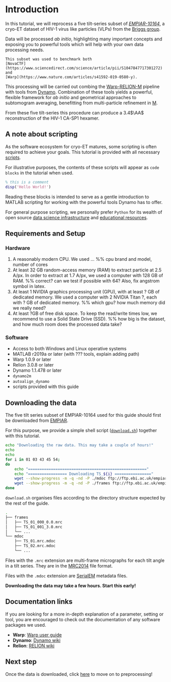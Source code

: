 # Introduction

In this tutorial, we will reprocess a five tilt-series subset of 
[*EMPIAR-10164*](https://www.ebi.ac.uk/pdbe/emdb/empiar/entry/10164/), 
a cryo-ET dataset of HIV-1 virus like particles (VLPs) from the 
[Briggs group](https://www2.mrc-lmb.cam.ac.uk/groups/briggs/).

Data will be processed *ab initio*, highlighting many important concepts and 
exposing you to powerful tools which will help with your own data processing needs.

```{note}
This subset was used to benchmark both 
[NovaCTF](https://www.sciencedirect.com/science/article/pii/S1047847717301272)
and 
[Warp](https://www.nature.com/articles/s41592-019-0580-y).
```


This processing will be carried out combing the 
[Warp-RELION-M]() 
pipeline with tools from 
[Dynamo]().
Combination of these tools yields a powerful, 
flexible framework for *ab initio* and geometrical approaches to subtomogram averaging,
benefitting from multi-particle refinement in [M]().

From these five tilt-series this procedure can produce a 3.4$\AA$ reconstruction 
of the HIV-1 CA-SP1 hexamer.

## A note about scripting
As the software ecosystem for cryo-ET matures, some scripting is often required to achieve your goals. 
This tutorial is provided with all necessary 
[scripts](https://github.com/open-subtomo/open-subtomo/tree/master/guides/EMPIAR-10164/scripts).

For illustrative purposes, the contents of these scripts will appear as `code blocks` in the tutorial when used. 

```matlab
% this is a comment
disp('Hello World!')
```

Reading these blocks is intended to serve as a gentle introduction to MATLAB scripting for working with
the powerful tools Dynamo has to offer. 

For general purpose scripting, we personally prefer `Python` for its wealth of open source
[data science infrastructure](https://www.scipy.org/) 
and 
[educational resources](https://www.youtube.com/watch?v=5rNu16O3YNE&t=4103s).

## Requirements and Setup

### Hardware

1. A reasonably modern CPU. We used ...
%% cpu brand and model, number of cores
2. At least 32 GB random-access memory (RAM) to extract particle at 2.5 A/px. In order to extract at 1.7 A/px, we used a computer with 128 GB of RAM.
%% correct? can we test if possible with 64? Also, fix angstrom symbol in latex.
3. At least 1 NVIDIA graphics processing unit (GPU), with at least ? GB of dedicated memory. We used a computer with 2 NVIDIA Titan ?, each with ? GB of dedicated memory.
%% which gpu? how much memory did we really need?
4. At least ?GB of free disk space. To keep the read/write times low, we recommend to use a Solid State Drive (SSD).
%% how big is the dataset, and how much room does the processed data take?


### Software

- Access to both Windows and Linux operative systems
- MATLAB r2019a or later (with ??? tools, explain adding path)
- Warp 1.0.9 or later
- Relion 3.0.8 or later
- Dynamo 1.1.478 or later
- `dynamo2m`
- `autoalign_dynamo`
- scripts provided with this guide

## Downloading the data
The five tilt series subset of EMPIAR-10164 used for this guide should first be downloaded from 
[EMPIAR](https://www.ebi.ac.uk/pdbe/emdb/empiar/entry/10164/). 

For this purpose, we provide a simple shell script 
([`download.sh`](../../../../scripts/download.sh)) together with this tutorial.

```bash
echo "Downloading the raw data. This may take a couple of hours!"
echo
echo
for i in 01 03 43 45 54;
do
    echo "===================================================="
    echo "================= Downloading TS_${i} ================"
    wget --show-progress -m -q -nd -P ./mdoc ftp://ftp.ebi.ac.uk/empiar/world_availability/10164/data/mdoc-files/TS_${i}.mrc.mdoc;
    wget --show-progress -m -q -nd -P ./frames ftp://ftp.ebi.ac.uk/empiar/world_availability/10164/data/frames/TS_${i}_*.mrc;
done

```

`download.sh` organises files according to the directory structure expected by the rest of the guide.

```bash
.
├── frames
│   ├── TS_01_000_0.0.mrc
│   ├── TS_01_001_3.0.mrc
│   └── ...
└── mdoc
    ├── TS_01.mrc.mdoc
    ├── TS_02.mrc.mdoc
    └── ...
```

Files with the `.mrc` extension are multi-frame micrographs for each tilt angle in a tilt series. 
They are in the [MRC2014](https://www.ccpem.ac.uk/mrc_format/mrc2014.php) file format.

Files with the `.mdoc` extension are [SerialEM](https://bio3d.colorado.edu/SerialEM/) metadata files.

**Downloading the data may take a few hours. Start this early!**

## Documentation links
If you are looking for a more in-depth explanation of a parameter, setting or tool, you are encouraged to check out the documentation of any software packages we used.

- **Warp**: [Warp user guide](http://www.warpem.com/warp/?page_id=51)
- **Dynamo**: [Dynamo wiki](https://www.wiki.dynamo.biozentrum.unibas.ch/w/index.php/)
- **Relion**: [RELION wiki](https://www3.mrc-lmb.cam.ac.uk/relion/index.php/Main_Page)


## Next step
Once the data is downloaded, click [here](preprocessing.md) to move on to preprocessing!

